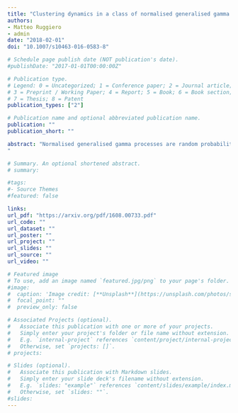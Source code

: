 ```yaml
---
title: "Clustering dynamics in a class of normalised generalised gamma dependent priors"
authors:
- Matteo Ruggiero
- admin
date: "2018-02-01"
doi: "10.1007/s10463-016-0583-8"

# Schedule page publish date (NOT publication's date).
#publishDate: "2017-01-01T00:00:00Z"

# Publication type.
# Legend: 0 = Uncategorized; 1 = Conference paper; 2 = Journal article;
# 3 = Preprint / Working Paper; 4 = Report; 5 = Book; 6 = Book section;
# 7 = Thesis; 8 = Patent
publication_types: ["2"]

# Publication name and optional abbreviated publication name.
publication: ""
publication_short: ""

abstract: "Normalised generalised gamma processes are random probability measures that induce nonparametric prior distributions widely used in Bayesian statistics, particularly for mixture modelling. We construct a class of dependent normalised generalised gamma priors induced by a stationary population model of Moran type, which exploits a generalised Pólya urn scheme associated with the prior. We study the asymptotic scaling for the dynamics of the number of clusters in the sample, which in turn provides a dynamic measure of diversity in the underlying population. The limit is formalised to be a positive non-stationary diffusion process which falls outside well-known families, with unbounded drift and an entrance boundary at the origin. We also introduce a new class of stationary positive diffusions, whose invariant measures are explicit and have power law tails, which approximate weakly the scaling limit.
"

# Summary. An optional shortened abstract.
# summary: 

#tags:
#- Source Themes
#featured: false

links:
url_pdf: "https://arxiv.org/pdf/1608.00733.pdf"
url_code: ""
url_dataset: ""
url_poster: ""
url_project: ""
url_slides: ""
url_source: ""
url_video: ""

# Featured image
# To use, add an image named `featured.jpg/png` to your page's folder. 
#image:
#  caption: 'Image credit: [**Unsplash**](https://unsplash.com/photos/s9CC2SKySJM)'
#  focal_point: ""
#  preview_only: false

# Associated Projects (optional).
#   Associate this publication with one or more of your projects.
#   Simply enter your project's folder or file name without extension.
#   E.g. `internal-project` references `content/project/internal-project/index.md`.
#   Otherwise, set `projects: []`.
# projects:

# Slides (optional).
#   Associate this publication with Markdown slides.
#   Simply enter your slide deck's filename without extension.
#   E.g. `slides: "example"` references `content/slides/example/index.md`.
#   Otherwise, set `slides: ""`.
#slides: 
---
```



